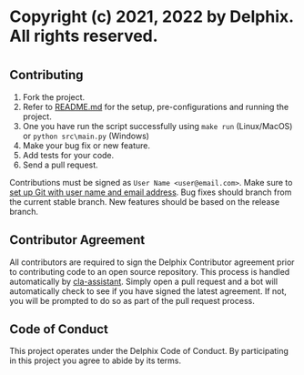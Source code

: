 #
# Copyright (c) 2021, 2022 by Delphix. All rights reserved.
#

## Contributing
 1. Fork the project.
 2. Refer to [README.md](README.md) for the setup, pre-configurations and running the project.
 3. One you have run the script successfully using `make run` (Linux/MacOS) or `python src\main.py` (Windows)
 7. Make your bug fix or new feature.
 8. Add tests for your code.
 9. Send a pull request.

Contributions must be signed as `User Name <user@email.com>`. Make sure to [set up Git with user name and email address](https://git-scm.com/book/en/v2/Getting-Started-First-Time-Git-Setup). Bug fixes should branch from the current stable branch. New features should be based on the release branch.

## Contributor Agreement
All contributors are required to sign the Delphix Contributor agreement prior to contributing code to an open source repository. This process is handled automatically by [cla-assistant](https://cla-assistant.io/). Simply open a pull request and a bot will automatically check to see if you have signed the latest agreement. If not, you will be prompted to do so as part of the pull request process.

## Code of Conduct
This project operates under the Delphix Code of Conduct. By participating in this project you agree to abide by its terms.
